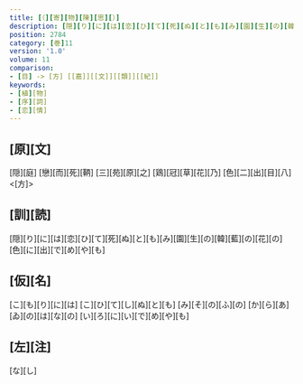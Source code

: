```yaml
---
title: [（][寄][物][陳][思][）]
description: [隠][り][に][は][恋][ひ][て][死][ぬ][と][も][み][園][生][の][韓][藍][の][花][の][色][に][出][で][め][や][も]
position: 2784
category: [巻]11
version: '1.0'
volume: 11
comparison:
- [目] -> [方] [[嘉]][[文]][[類]][[紀]]
keywords:
- [植][物]
- [序][詞]
- [恋][情]
---
```


## [原][文]

[隠][庭] [戀][而][死][鞆] [三][苑][原][之] [鶏][冠][草][花][乃] [色][二][出][目][八]<[方]>

## [訓][読]

[隠][り][に][は][恋][ひ][て][死][ぬ][と][も][み][園][生][の][韓][藍][の][花][の][色][に][出][で][め][や][も]

## [仮][名]

[こ][も][り][に][は] [こ][ひ][て][し][ぬ][と][も] [み][そ][の][ふ][の] [か][ら][あ][ゐ][の][は][な][の] [い][ろ][に][い][で][め][や][も]

## [左][注]

[な][し]
